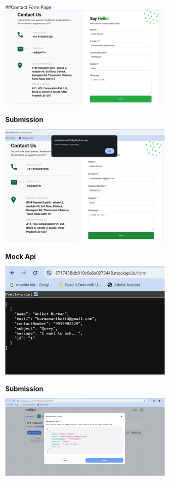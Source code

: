 ##Contact Form Page
![Project Screenshot](ScreenShot/page.jpg)

## Submission
![Submission Screenshot](ScreenShot/pageAfterSubmission.jpg)

## Mock Api
![Image 1](ScreenShot/mockApi.jpg)

## Submission
![Image 2](ScreenShot/mockApi2.jpg)

